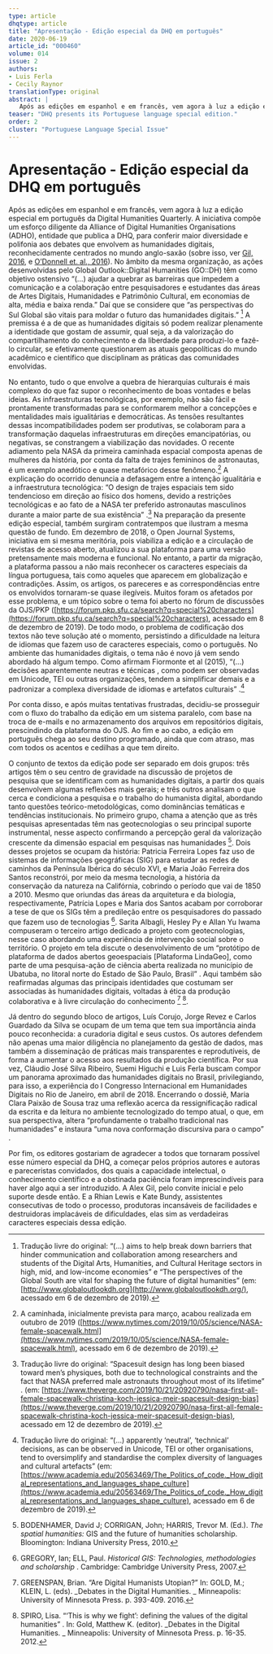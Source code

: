 ```yaml
---
type: article
dhqtype: article
title: "Apresentação - Edição especial da DHQ em português"
date: 2020-06-19
article_id: "000460"
volume: 014
issue: 2
authors:
- Luis Ferla
- Cecily Raynor
translationType: original
abstract: |
   Após as edições em espanhol e em francês, vem agora à luz a edição especial em português da Digital Humanities Quarterly. A premissa é a de que as humanidades digitais só podem realizar plenamente a identidade que gostam de assumir, qual seja, a da valorização do compartilhamento do conhecimento e da liberdade para produzi-lo e fazê-lo circular, se efetivamente questionarem as atuais geopolíticas do mundo acadêmico e científico que disciplinam as práticas das comunidades envolvidas.
teaser: "DHQ presents its Portuguese language special edition."
order: 2
cluster: "Portuguese Language Special Issue"
---
```

  
# Apresentação - Edição especial da DHQ em português
  
Após as edições em espanhol e em francês, vem agora à luz a edição especial em português da Digital Humanities Quarterly. A iniciativa compõe um esforço diligente da Alliance of Digital Humanities Organisations (ADHO), entidade que publica a DHQ, para conferir maior diversidade e polifonia aos debates que envolvem as humanidades digitais, reconhecidamente centrados no mundo anglo-saxão (sobre isso, ver [Gil, 2016](#gil2016), e [O’Donnell et. al., 2016](#odonnell2016)). No âmbito da mesma organização, as ações desenvolvidas pelo Global Outlook::Digital Humanities (GO::DH) têm como objetivo ostensivo  “(…) ajudar a quebrar as barreiras que impedem a comunicação e a colaboração entre pesquisadores e estudantes das áreas de Artes Digitais, Humanidades e Patrimônio Cultural, em economias de alta, média e baixa renda.”  Daí que se considere que  “as perspectivas do Sul Global são vitais para moldar o futuro das humanidades digitais.” [^1]  A premissa é a de que as humanidades digitais só podem realizar plenamente a identidade que gostam de assumir, qual seja, a da valorização do compartilhamento do conhecimento e da liberdade para produzi-lo e fazê-lo circular, se efetivamente questionarem as atuais geopolíticas do mundo acadêmico e científico que disciplinam as práticas das comunidades envolvidas.
  
No entanto, tudo o que envolve a quebra de hierarquias culturais é mais complexo do que faz supor o reconhecimento de boas vontades e belas ideias. As infraestruturas tecnológicas, por exemplo, não são fácil e prontamente transformadas para se conformarem melhor a concepções e mentalidades mais igualitárias e democráticas. As tensões resultantes dessas incompatibilidades podem ser produtivas, se colaboram para a transformação daquelas infraestruturas em direções emancipatórias, ou negativas, se constrangem a viabilização das novidades. O recente adiamento pela NASA da primeira caminhada espacial composta apenas de mulheres da história, por conta da falta de trajes femininos de astronautas, é um exemplo anedótico e quase metafórico desse fenômeno.[^2]  A explicação do ocorrido denuncia a defasagem entre a intenção igualitária e a infraestrutura tecnológica:  “O design de trajes espaciais tem sido tendencioso em direção ao físico dos homens, devido a restrições tecnológicas e ao fato de a NASA ter preferido astronautas masculinos durante a maior parte de sua existência” .[^3]  Na preparação da presente edição especial, também surgiram contratempos que ilustram a mesma questão de fundo. Em dezembro de 2018, o Open Journal Systems, iniciativa em si mesma meritória, pois viabiliza a edição e a circulação de revistas de acesso aberto, atualizou a sua plataforma para uma versão pretensamente mais moderna e funcional. No entanto, a partir da migração, a plataforma passou a não mais reconhecer os caracteres especiais da língua portuguesa, tais como aqueles que aparecem em globalização e contradições. Assim, os artigos, os pareceres e as correspondências entre os envolvidos tornaram-se quase ilegíveis. Muitos foram os afetados por esse problema, e um tópico sobre o tema foi aberto no fórum de discussões da OJS/PKP ([https://forum.pkp.sfu.ca/search?q=special%20characters](https://forum.pkp.sfu.ca/search?q=special%20characters), acessado em 8 de dezembro de 2019). De todo modo, o problema de codificação dos textos não teve solução até o momento, persistindo a dificuldade na leitura de idiomas que fazem uso de caracteres especiais, como o português. No ambiente das humanidades digitais, o tema não é novo já vem sendo abordado há algum tempo. Como afirmam Fiormonte et al (2015),  “(...) decisões aparentemente  neutras  e  técnicas , como podem ser observadas em Unicode, TEI ou outras organizações, tendem a simplificar demais e a padronizar a complexa diversidade de idiomas e artefatos culturais” .[^4]   
  
Por conta disso, e após muitas tentativas frustradas, decidiu-se prosseguir com o fluxo do trabalho da edição em um sistema paralelo, com base na troca de e-mails e no armazenamento dos arquivos em repositórios digitais, prescindindo da plataforma do OJS. Ao fim e ao cabo, a edição em português chega ao seu destino programado, ainda que com atraso, mas com todos os acentos e cedilhas a que tem direito.
  
O conjunto de textos da edição pode ser separado em dois grupos: três artigos têm o seu centro de gravidade na discussão de projetos de pesquisa que se identificam com as humanidades digitais, a partir dos quais desenvolvem algumas reflexões mais gerais; e três outros analisam o que cerca e condiciona a pesquisa e o trabalho do humanista digital, abordando tanto questões teórico-metodológicas, como dominâncias temáticas e tendências institucionais. No primeiro grupo, chama a atenção que as três pesquisas apresentadas têm nas geotecnologias o seu principal suporte instrumental, nesse aspecto confirmando a percepção geral da valorização crescente da dimensão espacial em pesquisas nas humanidades [^bodenhamer2010]. Dois desses projetos se ocupam da história: Patricia Ferreira Lopes faz uso de sistemas de informações geográficas (SIG) para estudar as redes de caminhos da Península Ibérica do século XVI, e Maria João Ferreira dos Santos reconstrói, por meio da mesma tecnologia, a história da conservação da natureza na Califórnia, cobrindo o período que vai de 1850 a 2010. Mesmo que oriundas das áreas da arquitetura e da biologia, respectivamente, Patrícia Lopes e Maria dos Santos acabam por corroborar a tese de que os SIGs têm a predileção entre os pesquisadores do passado que fazem uso de tecnologias [^gregory2007]. Sarita Albagli, Hesley Py e Allan Yu Iwama compuseram o terceiro artigo dedicado a projeto com geotecnologias, nesse caso abordando uma experiência de intervenção social sobre o território. O projeto em tela discute o desenvolvimento de um  “protótipo de plataforma de dados abertos geoespaciais [Plataforma LindaGeo], como parte de uma pesquisa-ação de ciência aberta realizada no município de Ubatuba, no litoral norte do Estado de São Paulo, Brasil” . Aqui também são reafirmadas algumas das principais identidades que costumam ser associadas às humanidades digitais, voltadas à ética da produção colaborativa e à livre circulação do conhecimento [^greenspan2016]  [^spiro2012].
  
Já dentro do segundo bloco de artigos, Luís Corujo, Jorge Revez e Carlos Guardado da Silva se ocupam de um tema que tem sua importância ainda pouco reconhecida: a curadoria digital e seus custos. Os autores defendem não apenas uma maior diligência no planejamento da gestão de dados, mas também a disseminação de práticas mais transparentes e reprodutíveis, de forma a aumentar o acesso aos resultados da produção científica. Por sua vez, Cláudio José Silva Ribeiro, Suemi Higuchi e Luis Ferla buscam compor um panorama aproximado das humanidades digitais no Brasil, privilegiando, para isso, a experiência do I Congresso Internacional em Humanidades Digitais no Rio de Janeiro, em abril de 2018. Encerrando o dossiê, Maria Clara Paixão de Sousa traz uma reflexão acerca da ressignificação radical da escrita e da leitura no ambiente tecnologizado do tempo atual, o que, em sua perspectiva, altera  “profundamente o trabalho tradicional nas humanidades”  e instaura  “uma nova conformação discursiva para o campo” .
  
Por fim, os editores gostariam de agradecer a todos que tornaram possível esse número especial da DHQ, a começar pelos próprios autores e autoras e pareceristas convidados, dos quais a capacidade intelectual, o conhecimento científico e a obstinada paciência foram imprescindíveis para haver algo aqui a ser introduzido. A Alex Gil, pelo convite inicial e pelo suporte desde então. E a Rhian Lewis e Kate Bundy, assistentes consecutivas de todo o processo, produtoras incansáveis de facilidades e destruidoras implacáveis de dificuldades, elas sim as verdadeiras caracteres especiais dessa edição.
  
[^1]: Tradução livre do original:  “(…) aims to help break down barriers that hinder communication and collaboration among researchers and students of the Digital Arts, Humanities, and Cultural Heritage sectors in high, mid, and low-income economies”  e  “The perspectives of the Global South are vital for shaping the future of digital humanities”  (em: [http://www.globaloutlookdh.org](http://www.globaloutlookdh.org/), acessado em 6 de dezembro de 2019).
[^2]: A caminhada, inicialmente prevista para março, acabou realizada em outubro de 2019 ([https://www.nytimes.com/2019/10/05/science/NASA-female-spacewalk.html](https://www.nytimes.com/2019/10/05/science/NASA-female-spacewalk.html), acessado em 6 de dezembro de 2019).
[^3]: Tradução livre do original:  “Spacesuit design has long been biased toward men’s physiques, both due to technological constraints and the fact that NASA preferred male astronauts throughout most of its lifetime” . (em: [https://www.theverge.com/2019/10/21/20920790/nasa-first-all-female-spacewalk-christina-koch-jessica-meir-spacesuit-design-bias](https://www.theverge.com/2019/10/21/20920790/nasa-first-all-female-spacewalk-christina-koch-jessica-meir-spacesuit-design-bias), acessado em 12 de dezembro de 2019).
[^4]: Tradução livre do original:  “(…) apparently ‘neutral’, ‘technical’ decisions, as can be observed in Unicode, TEI or other organisations, tend to oversimplify and standardise the complex diversity of languages and cultural artefacts”  (em: [https://www.academia.edu/20563469/The_Politics_of_code._How_digital_representations_and_languages_shape_culture](https://www.academia.edu/20563469/The_Politics_of_code._How_digital_representations_and_languages_shape_culture), acessado em 6 de dezembro de 2019).  
[^bodenhamer2010]: BODENHAMER, David J; CORRIGAN, John; HARRIS, Trevor M. (Ed.).  _The spatial humanities:_ GIS and the future of humanities scholarship. Bloomington: Indiana University Press, 2010.  
[^fiormonte2015]: FIORMONTE, Domenico; SCHMIDT, Desmond; SCHMIDT , Paolo; SORDI, Paolo.  “The Politics of code. How digital representations and languages shape culture” .  _Proceedings of ISIS Summit Vienna 2015 — The Information Society at the Crossroads_ , 2015.  
[^gil2016]: GIL, Alex.  “Interview with Ernesto Oroza; e Fiormonte, Domenico. Toward a Cultural Critique of Digital Humanities” . In: GOLD, M.; KLEIN, L. (eds).  _Debates in the Digital Humanities._ Minneapolis: University of Minnesota Press, 2016.  
[^greenspan2016]: GREENSPAN, Brian.  “Are Digital Humanists Utopian?”  In: GOLD, M.; KLEIN, L. (eds).  _Debates in the Digital Humanities. _ Minneapolis: University of Minnesota Press. p. 393-409. 2016.  
[^gregory2007]: GREGORY, Ian; ELL, Paul.  _Historical GIS: Technologies, methodologies and scholarship_ . Cambridge: Cambridge University Press, 2007.  
[^odonnell2016]: O’DONNELL, D. P.; et al.  “Only Connect: The Globalization of the Digital Humanities” . In: SCHREIBMAN, S.; SIEMENS, R.; UNSWORTH, J. (eds).  _A new companion to Digital Humanities_ . Malden: Blackwell, 2016.  
[^spiro2012]: SPIRO, Lisa.  “‘This is why we fight’: defining the values of the digital humanities” . In: Gold, Matthew K. (editor).  _Debates in the Digital Humanities. _ Minneapolis: University of Minnesota Press. p. 16-35. 2012.  